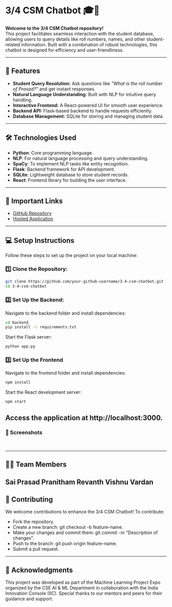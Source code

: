 # 3/4 CSM Chatbot 🎓🤖

**Welcome to the 3/4 CSM Chatbot repository!**  
This project facilitates seamless interaction with the student database, allowing users to query details like roll numbers, names, and other student-related information. Built with a combination of robust technologies, this chatbot is designed for efficiency and user-friendliness.

---

## 🚀 Features

- **Student Query Resolution:** Ask questions like *"What is the roll number of Prasad?"* and get instant responses.
- **Natural Language Understanding:** Built with NLP for intuitive query handling.
- **Interactive Frontend:** A React-powered UI for smooth user experience.
- **Backend API:** Flask-based backend to handle requests efficiently.
- **Database Management:** SQLite for storing and managing student data.

---

## 🛠️ Technologies Used

- **Python**: Core programming language.
- **NLP**: For natural language processing and query understanding.
- **SpaCy**: To implement NLP tasks like entity recognition.
- **Flask**: Backend framework for API development.
- **SQLite**: Lightweight database to store student records.
- **React**: Frontend library for building the user interface.

---
## 🔗 Important Links

- [GitHub Repository](https://github.com/ssprasad-cyber/3-4-csm-chatbot/)  
- [Hosted Application](https://3-4-csm-chatbot.vercel.app/)  
---

## 💻 Setup Instructions

Follow these steps to set up the project on your local machine:

### 1️⃣ Clone the Repository:
```bash
git clone https://github.com/your-github-username/3-4-csm-chatbot.git
cd 3-4-csm-chatbot
```
### 2️⃣ Set Up the Backend:
Navigate to the backend folder and install dependencies:
```bash
cd backend
pip install -r requirements.txt
```
Start the Flask server:
```bash
python app.py
```
### 3️⃣ Set Up the Frontend
Navigate to the frontend folder and install dependencies:
```bash
npm install
```
Start the React development server:
```bash
npm start
```
Access the application at http://localhost:3000.
---
### 📸 Screenshots
<img href="">
<img href="">

---
## 👨‍💻 Team Members
Sai Prasad
Pranitham
Revanth
Vishnu Vardan
---

## 🤝 Contributing
We welcome contributions to enhance the 3/4 CSM Chatbot! To contribute:

- Fork the repository.
- Create a new branch: git checkout -b feature-name.
- Make your changes and commit them: git commit -m "Description of changes".
- Push to the branch: git push origin feature-name.
- Submit a pull request.
---

## 🎉 Acknowledgments
This project was developed as part of the Machine Learning Project Expo organized by the CSE AI & ML Department in collaboration with the India Innovation Console (IIC). Special thanks to our mentors and peers for their guidance and support.

